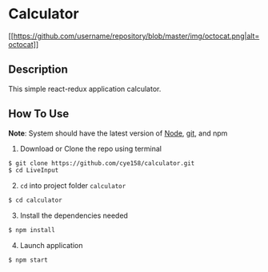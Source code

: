 # Calculator

[[https://github.com/username/repository/blob/master/img/octocat.png|alt=octocat]]

## Description

This simple react-redux application calculator.

## How To Use

**Note**: System should have the latest version of [Node](https://nodejs.org/en/), [git](https://git-scm.com/downloads), and npm

1) Download or Clone the repo using terminal

```bash
$ git clone https://github.com/cye158/calculator.git
$ cd LiveInput
```

2) `cd` into project folder `calculator`

```bash
$ cd calculator
```

3) Install the dependencies needed

```bash
$ npm install
```

4) Launch application

```bash
$ npm start
```